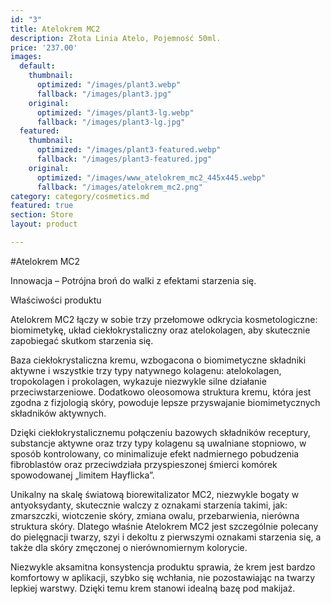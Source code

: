 ```yaml
---
id: "3"
title: Atelokrem MC2
description: Złota Linia Atelo, Pojemność 50ml.
price: '237.00'
images:
  default:
    thumbnail:
      optimized: "/images/plant3.webp"
      fallback: "/images/plant3.jpg"
    original:
      optimized: "/images/plant3-lg.webp"
      fallback: "/images/plant3-lg.jpg"
  featured:
    thumbnail:
      optimized: "/images/plant3-featured.webp"
      fallback: "/images/plant3-featured.jpg"
    original:
      optimized: "/images/www_atelokrem_mc2_445x445.webp"
      fallback: "/images/atelokrem_mc2.png"
category: category/cosmetics.md
featured: true
section: Store
layout: product

---
```

#Atelokrem MC2 

Innowacja – Potrójna broń do walki z efektami starzenia się.

Właściwości produktu

Atelokrem MC2 łączy w sobie trzy przełomowe odkrycia kosmetologiczne: biomimetykę, układ ciekłokrystaliczny oraz atelokolagen, aby skutecznie zapobiegać skutkom starzenia się.

Baza ciekłokrystaliczna kremu, wzbogacona o biomimetyczne składniki aktywne i wszystkie trzy typy natywnego kolagenu: atelokolagen, tropokolagen i prokolagen, wykazuje niezwykle silne działanie przeciwstarzeniowe. Dodatkowo oleosomowa struktura kremu, która jest zgodna z fizjologią skóry, powoduje lepsze przyswajanie biomimetycznych składników aktywnych.

Dzięki ciekłokrystalicznemu połączeniu bazowych składników receptury, substancje aktywne oraz trzy typy kolagenu są uwalniane stopniowo, w sposób kontrolowany, co minimalizuje efekt nadmiernego pobudzenia fibroblastów oraz przeciwdziała przyspieszonej śmierci komórek spowodowanej „limitem Hayflicka”.

Unikalny na skalę światową biorewitalizator MC2, niezwykle bogaty w antyoksydanty, skutecznie walczy z oznakami starzenia takimi, jak: zmarszczki, wiotczenie skóry, zmiana owalu, przebarwienia, nierówna struktura skóry. Dlatego właśnie Atelokrem MC2 jest szczególnie polecany do pielęgnacji twarzy, szyi i dekoltu z pierwszymi oznakami starzenia się, a także dla skóry zmęczonej o nierównomiernym kolorycie.

Niezwykle aksamitna konsystencja produktu sprawia, że krem jest bardzo komfortowy w aplikacji, szybko się wchłania, nie pozostawiając na twarzy lepkiej warstwy. Dzięki temu krem stanowi idealną bazę pod makijaż.